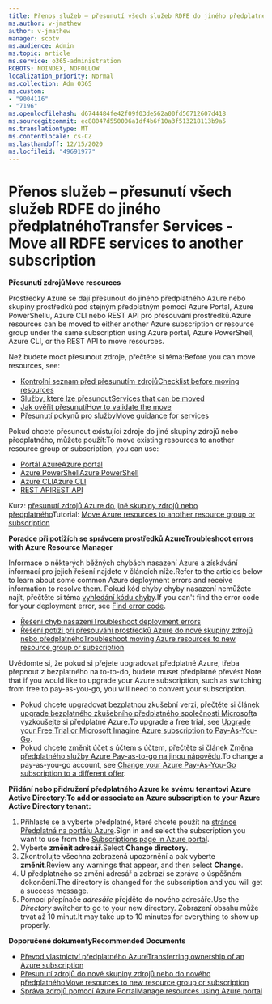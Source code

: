```yaml
---
title: Přenos služeb – přesunutí všech služeb RDFE do jiného předplatného
ms.author: v-jmathew
author: v-jmathew
manager: scotv
ms.audience: Admin
ms.topic: article
ms.service: o365-administration
ROBOTS: NOINDEX, NOFOLLOW
localization_priority: Normal
ms.collection: Adm_O365
ms.custom:
- "9004116"
- "7196"
ms.openlocfilehash: d6744484fe42f09f03de562a00fd56712607d418
ms.sourcegitcommit: ec88047d550006a1df4b6f10a3f513218113b9a5
ms.translationtype: MT
ms.contentlocale: cs-CZ
ms.lasthandoff: 12/15/2020
ms.locfileid: "49691977"
---
```

# <a name="transfer-services---move-all-rdfe-services-to-another-subscription"></a><span data-ttu-id="61c37-102">Přenos služeb – přesunutí všech služeb RDFE do jiného předplatného</span><span class="sxs-lookup"><span data-stu-id="61c37-102">Transfer Services - Move all RDFE services to another subscription</span></span>

<span data-ttu-id="61c37-103">**Přesunutí zdrojů**</span><span class="sxs-lookup"><span data-stu-id="61c37-103">**Move resources**</span></span>

<span data-ttu-id="61c37-104">Prostředky Azure se dají přesunout do jiného předplatného Azure nebo skupiny prostředků pod stejným předplatným pomocí Azure Portal, Azure PowerShellu, Azure CLI nebo REST API pro přesouvání prostředků.</span><span class="sxs-lookup"><span data-stu-id="61c37-104">Azure resources can be moved to either another Azure subscription or resource group under the same subscription using Azure portal, Azure PowerShell, Azure CLI, or the REST API to move resources.</span></span>

<span data-ttu-id="61c37-105">Než budete moct přesunout zdroje, přečtěte si téma:</span><span class="sxs-lookup"><span data-stu-id="61c37-105">Before you can move resources, see:</span></span>

- [<span data-ttu-id="61c37-106">Kontrolní seznam před přesunutím zdrojů</span><span class="sxs-lookup"><span data-stu-id="61c37-106">Checklist before moving resources</span></span>](https://docs.microsoft.com/azure/azure-resource-manager/resource-group-move-resources?WT.mc_id=Portal-Microsoft_Azure_Support#checklist-before-moving-resources)
- [<span data-ttu-id="61c37-107">Služby, které lze přesunout</span><span class="sxs-lookup"><span data-stu-id="61c37-107">Services that can be moved</span></span>](https://docs.microsoft.com/azure/azure-resource-manager/move-support-resources?WT.mc_id=Portal-Microsoft_Azure_Support)
- [<span data-ttu-id="61c37-108">Jak ověřit přesunutí</span><span class="sxs-lookup"><span data-stu-id="61c37-108">How to validate the move</span></span>](https://docs.microsoft.com/azure/azure-resource-manager/resource-group-move-resources?WT.mc_id=Portal-Microsoft_Azure_Support#validate-move)
- [<span data-ttu-id="61c37-109">Přesunutí pokynů pro služby</span><span class="sxs-lookup"><span data-stu-id="61c37-109">Move guidance for services</span></span>](https://docs.microsoft.com/azure/azure-resource-manager/move-limitations/app-service-move-limitations?WT.mc_id=Portal-Microsoft_Azure_Support)

<span data-ttu-id="61c37-110">Pokud chcete přesunout existující zdroje do jiné skupiny zdrojů nebo předplatného, můžete použít:</span><span class="sxs-lookup"><span data-stu-id="61c37-110">To move existing resources to another resource group or subscription, you can use:</span></span>

- [<span data-ttu-id="61c37-111">Portál Azure</span><span class="sxs-lookup"><span data-stu-id="61c37-111">Azure portal</span></span>](https://docs.microsoft.com/azure/azure-resource-manager/resource-group-move-resources?WT.mc_id=Portal-Microsoft_Azure_Support#use-the-portal)
- [<span data-ttu-id="61c37-112">Azure PowerShell</span><span class="sxs-lookup"><span data-stu-id="61c37-112">Azure PowerShell</span></span>](https://docs.microsoft.com/azure/azure-resource-manager/resource-group-move-resources?WT.mc_id=Portal-Microsoft_Azure_Support#use-azure-powershell)
- [<span data-ttu-id="61c37-113">Azure CLI</span><span class="sxs-lookup"><span data-stu-id="61c37-113">Azure CLI</span></span>](https://docs.microsoft.com/azure/azure-resource-manager/resource-group-move-resources?WT.mc_id=Portal-Microsoft_Azure_Support#use-azure-cli)
- [<span data-ttu-id="61c37-114">REST API</span><span class="sxs-lookup"><span data-stu-id="61c37-114">REST API</span></span>](https://docs.microsoft.com/azure/azure-resource-manager/resource-group-move-resources?WT.mc_id=Portal-Microsoft_Azure_Support#use-rest-api)

<span data-ttu-id="61c37-115">Kurz: [přesunutí zdrojů Azure do jiné skupiny zdrojů nebo předplatného](https://docs.microsoft.com/azure/azure-resource-manager/resource-manager-tutorial-move-resources)</span><span class="sxs-lookup"><span data-stu-id="61c37-115">Tutorial: [Move Azure resources to another resource group or subscription](https://docs.microsoft.com/azure/azure-resource-manager/resource-manager-tutorial-move-resources)</span></span>

<span data-ttu-id="61c37-116">**Poradce při potížích se správcem prostředků Azure**</span><span class="sxs-lookup"><span data-stu-id="61c37-116">**Troubleshoot errors with Azure Resource Manager**</span></span>

<span data-ttu-id="61c37-117">Informace o některých běžných chybách nasazení Azure a získávání informací pro jejich řešení najdete v článcích níže.</span><span class="sxs-lookup"><span data-stu-id="61c37-117">Refer to the articles below to learn about some common Azure deployment errors and receive information to resolve them.</span></span> <span data-ttu-id="61c37-118">Pokud kód chyby chyby nasazení nemůžete najít, přečtěte si téma [vyhledání kódu chyby](https://docs.microsoft.com/azure/azure-resource-manager/resource-manager-common-deployment-errors?WT.mc_id=Portal-Microsoft_Azure_Support#find-error-code).</span><span class="sxs-lookup"><span data-stu-id="61c37-118">If you can't find the error code for your deployment error, see [Find error code](https://docs.microsoft.com/azure/azure-resource-manager/resource-manager-common-deployment-errors?WT.mc_id=Portal-Microsoft_Azure_Support#find-error-code).</span></span>

- [<span data-ttu-id="61c37-119">Řešení chyb nasazení</span><span class="sxs-lookup"><span data-stu-id="61c37-119">Troubleshoot deployment errors</span></span>](https://docs.microsoft.com/azure/azure-resource-manager/resource-manager-common-deployment-errors)
- [<span data-ttu-id="61c37-120">Řešení potíží při přesouvání prostředků Azure do nové skupiny zdrojů nebo předplatného</span><span class="sxs-lookup"><span data-stu-id="61c37-120">Troubleshoot moving Azure resources to new resource group or subscription</span></span>](https://docs.microsoft.com/azure/azure-resource-manager/troubleshoot-move)

<span data-ttu-id="61c37-121">Uvědomte si, že pokud si přejete upgradovat předplatné Azure, třeba přepnout z bezplatného na to-to-do, budete muset předplatné převést.</span><span class="sxs-lookup"><span data-stu-id="61c37-121">Note that if you would like to upgrade your Azure subscription, such as switching from free to pay-as-you-go, you will need to convert your subscription.</span></span>

- <span data-ttu-id="61c37-122">Pokud chcete upgradovat bezplatnou zkušební verzi, přečtěte si článek [upgrade bezplatného zkušebního předplatného společnosti Microsoft](https://docs.microsoft.com/azure/billing/billing-upgrade-azure-subscription)a vyzkoušejte si předplatné Azure.</span><span class="sxs-lookup"><span data-stu-id="61c37-122">To upgrade a free trial, see [Upgrade your Free Trial or Microsoft Imagine Azure subscription to Pay-As-You-Go](https://docs.microsoft.com/azure/billing/billing-upgrade-azure-subscription).</span></span>
- <span data-ttu-id="61c37-123">Pokud chcete změnit účet s účtem s účtem, přečtěte si článek [Změna předplatného služby Azure Pay-as-to-go na jinou nápovědu](https://docs.microsoft.com/azure/billing/billing-how-to-switch-azure-offer).</span><span class="sxs-lookup"><span data-stu-id="61c37-123">To change a pay-as-you-go account, see [Change your Azure Pay-As-You-Go subscription to a different offer](https://docs.microsoft.com/azure/billing/billing-how-to-switch-azure-offer).</span></span>

<span data-ttu-id="61c37-124">**Přidání nebo přidružení předplatného Azure ke svému tenantovi Azure Active Directory:**</span><span class="sxs-lookup"><span data-stu-id="61c37-124">**To add or associate an Azure subscription to your Azure Active Directory tenant:**</span></span>

1. <span data-ttu-id="61c37-125">Přihlaste se a vyberte předplatné, které chcete použít na [stránce Předplatná na portálu Azure](https://portal.azure.com/#blade/Microsoft_Azure_Billing/SubscriptionsBlade).</span><span class="sxs-lookup"><span data-stu-id="61c37-125">Sign in and select the subscription you want to use from the [Subscriptions page in Azure portal](https://portal.azure.com/#blade/Microsoft_Azure_Billing/SubscriptionsBlade).</span></span>
2. <span data-ttu-id="61c37-126">Vyberte **změnit adresář**.</span><span class="sxs-lookup"><span data-stu-id="61c37-126">Select **Change directory**.</span></span>
3. <span data-ttu-id="61c37-127">Zkontrolujte všechna zobrazená upozornění a pak vyberte **změnit**.</span><span class="sxs-lookup"><span data-stu-id="61c37-127">Review any warnings that appear, and then select **Change**.</span></span>
4. <span data-ttu-id="61c37-128">U předplatného se změní adresář a zobrazí se zpráva o úspěšném dokončení.</span><span class="sxs-lookup"><span data-stu-id="61c37-128">The directory is changed for the subscription and you will get a success message.</span></span>
5. <span data-ttu-id="61c37-129">Pomocí přepínače *adresáře* přejděte do nového adresáře.</span><span class="sxs-lookup"><span data-stu-id="61c37-129">Use the *Directory* switcher to go to your new directory.</span></span> <span data-ttu-id="61c37-130">Zobrazení obsahu může trvat až 10 minut.</span><span class="sxs-lookup"><span data-stu-id="61c37-130">It may take up to 10 minutes for everything to show up properly.</span></span>

<span data-ttu-id="61c37-131">**Doporučené dokumenty**</span><span class="sxs-lookup"><span data-stu-id="61c37-131">**Recommended Documents**</span></span>

- [<span data-ttu-id="61c37-132">Převod vlastnictví předplatného Azure</span><span class="sxs-lookup"><span data-stu-id="61c37-132">Transferring ownership of an Azure subscription</span></span>](https://docs.microsoft.com/azure/billing-subscription-transfer)
- [<span data-ttu-id="61c37-133">Přesunutí zdrojů do nové skupiny zdrojů nebo do nového předplatného</span><span class="sxs-lookup"><span data-stu-id="61c37-133">Move resources to new resource group or subscription</span></span>](https://docs.microsoft.com/azure/azure-resource-manager/resource-group-move-resources)
- [<span data-ttu-id="61c37-134">Správa zdrojů pomocí Azure Portal</span><span class="sxs-lookup"><span data-stu-id="61c37-134">Manage resources using Azure portal</span></span>](https://docs.microsoft.com/azure/azure-resource-manager/resource-group-portal)
